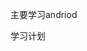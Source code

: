 <!--
 * @Author: your name
 * @Date: 2021-01-07 09:46:36
 * @LastEditTime: 2021-01-07 09:47:02
 * @LastEditors: Please set LastEditors
 * @Description: In User Settings Edit
 * @FilePath: \Codefool0307_Andriod\README.md
-->

主要学习andriod

学习计划


